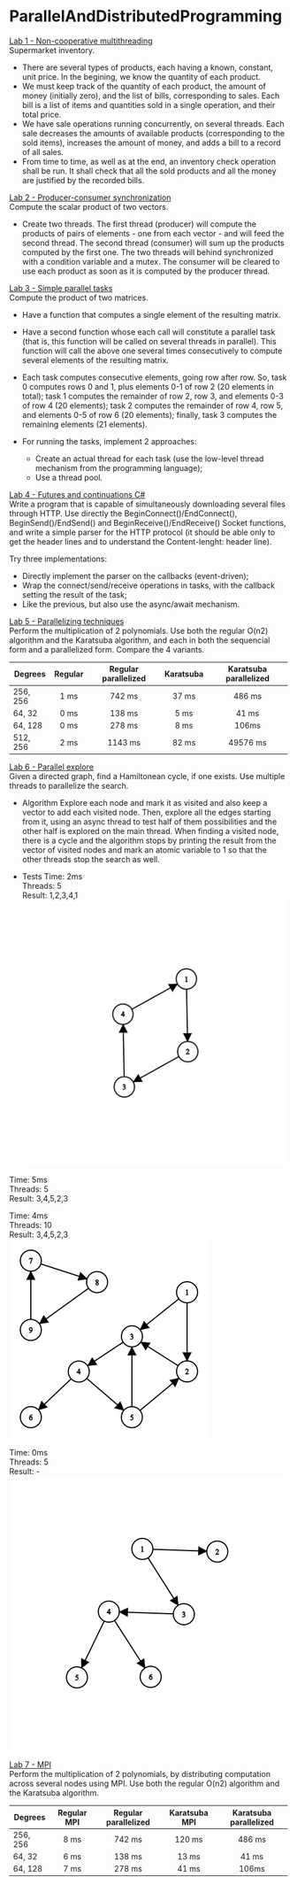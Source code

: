 # ParallelAndDistributedProgramming

[Lab 1 - Non-cooperative multithreading](Supermarket_inventory_lab1)  
Supermarket inventory.
* There are several types of products, each having a known, constant, unit price. In the begining, we know the quantity of each product.
* We must keep track of the quantity of each product, the amount of money (initially zero), and the list of bills, corresponding to sales. Each bill is a list of items and quantities sold in a single operation, and their total price.
* We have sale operations running concurrently, on several threads. Each sale decreases the amounts of available products (corresponding to the sold items), increases the amount of money, and adds a bill to a record of all sales.
* From time to time, as well as at the end, an inventory check operation shall be run. It shall check that all the sold products and all the money are justified by the recorded bills.

[Lab 2 - Producer-consumer synchronization](Producer_consumer_lab2)  
Compute the scalar product of two vectors.
* Create two threads. The first thread (producer) will compute the products of pairs of elements - one from each vector - and will feed the second thread. The second thread (consumer) will sum up the products computed by the first one. The two threads will behind synchronized with a condition variable and a mutex. The consumer will be cleared to use each product as soon as it is computed by the producer thread.

[Lab 3 - Simple parallel tasks](Product_matrices_lab3)  
Compute the product of two matrices.

* Have a function that computes a single element of the resulting matrix.
* Have a second function whose each call will constitute a parallel task (that is, this function will be called on several threads in parallel). This function will call the above one several times consecutively to compute several elements of the resulting matrix.
* Each task computes consecutive elements, going row after row. So, task 0 computes rows 0 and 1, plus elements 0-1 of row 2 (20 elements in total); task 1 computes the remainder of row 2, row 3, and elements 0-3 of row 4 (20 elements); task 2 computes the remainder of row 4, row 5, and elements 0-5 of row 6 (20 elements); finally, task 3 computes the remaining elements (21 elements).

* For running the tasks, implement 2 approaches:
    * Create an actual thread for each task (use the low-level thread mechanism from the programming language);
    * Use a thread pool.

[Lab 4 - Futures and continuations C#](Futures_continuations_lab4)  
Write a program that is capable of simultaneously downloading several files through HTTP. Use directly the BeginConnect()/EndConnect(), BeginSend()/EndSend() and BeginReceive()/EndReceive() Socket functions, and write a simple parser for the HTTP protocol (it should be able only to get the header lines and to understand the Content-lenght: header line).

Try three implementations:
  * Directly implement the parser on the callbacks (event-driven);
  * Wrap the connect/send/receive operations in tasks, with the callback setting the result of the task;
  * Like the previous, but also use the async/await mechanism.


[Lab 5 - Parallelizing techniques](Polynomials_multiplication_lab5)  
Perform the multiplication of 2 polynomials. Use both the regular O(n2) algorithm and the Karatsuba algorithm, and each in both the sequencial 
form and a parallelized form. Compare the 4 variants.  

| Degrees	| Regular	| Regular parallelized |	Karatsuba |	Karatsuba parallelized |  
| ------- |:-------:|:--------------------:|:----------:|:----------------------:|  
| 256, 256	| 1 ms	| 742 ms	| 37 ms |	486 ms |  
| 64, 32 |	0 ms	| 138 ms |	5 ms |	41 ms |  
| 64, 128 |	0 ms |	278 ms	| 8 ms	| 106ms |  
| 512, 256 |	2 ms	| 1143 ms |	82 ms |	49576 ms |  

[Lab 6 - Parallel explore](Hamiltonean_cycle_lab6)  
Given a directed graph, find a Hamiltonean cycle, if one exists. Use multiple threads to parallelize the search.  
* Algorithm
Explore each node and mark it as visited and also keep a vector to add each visited node. Then, explore all the edges starting from it, using an async thread to test half of them possibilities and the other half is explored on the main thread. When finding a visited node, there is a cycle and the algorithm stops by printing the result from the vector of visited nodes and mark an atomic variable to 1 so that the other threads stop the search as well.  

* Tests
Time: 2ms  
Threads: 5  
Result: 1,2,3,4,1  
![](Hamiltonean_cycle_lab6/tests/graph_4nodes_1HC.png)  

Time: 5ms  
Threads: 5  
Result: 3,4,5,2,3  

Time: 4ms  
Threads: 10  
Result: 3,4,5,2,3  
![](Hamiltonean_cycle_lab6/tests/graph_9nodes_3HC.png)  

Time: 0ms  
Threads: 5  
Result: -  
![](Hamiltonean_cycle_lab6/tests/graph_no_cycle.png)  

[Lab 7 - MPI](MPI_polynomials_multiplication_lab7)  
Perform the multiplication of 2 polynomials, by distributing computation across several nodes using MPI. Use both the regular O(n2) algorithm and the Karatsuba algorithm.  

| Degrees	| Regular MPI	| Regular parallelized |	Karatsuba MPI |	Karatsuba parallelized |  
| ------- |:-------:|:--------------------:|:----------:|:----------------------:|  
| 256, 256	| 8 ms	| 742 ms	| 120 ms |	486 ms |  
| 64, 32 |	6 ms	| 138 ms |	13 ms |	41 ms |  
| 64, 128 |	7 ms |	278 ms	| 41 ms	| 106ms |  

